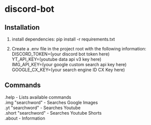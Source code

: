 # discord-bot
## Installation
1. install dependencies: pip install -r requirements.txt

2. Create a .env file in the project root with the following information:<br>
DISCORD_TOKEN=(your discord bot token here)<br>
YT_API_KEY=(youtube data api v3 key here)<br>
IMG_API_KEY=(your google custom search api key here)<br>
GOOGLE_CX_KEY=(your search engine ID CX Key here)
## Commands
.help - Lists available commands<br>
.img "searchword"  -  Searches Google Images<br>
.yt "searchword"  -  Searches Youtube<br>
.short "searchword"  -  Searches Youtube Shorts<br>
.about  -  Information

